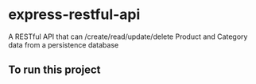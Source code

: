 # express-restful-api
A RESTful API that can /create/read/update/delete Product and Category data from a persistence database



## To run this project
